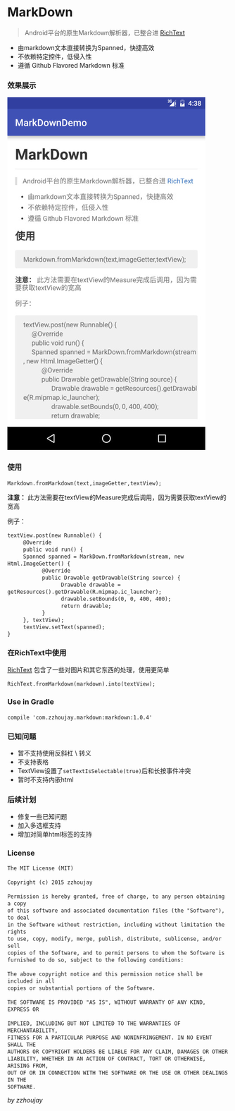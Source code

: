 # MarkDown

> Android平台的原生Markdown解析器，已整合进 [RichText](https://github.com/zzhoujay/RichText)

* 由markdown文本直接转换为Spanned，快捷高效
* 不依赖特定控件，低侵入性
* 遵循 Github Flavored Markdown 标准

### 效果展示

![效果图](image/img1.jpg)

### 使用

```
Markdown.fromMarkdown(text,imageGetter,textView);
```
**注意：** 此方法需要在textView的Measure完成后调用，因为需要获取textView的宽高

例子：
```
textView.post(new Runnable() {
     @Override
     public void run() {
     Spanned spanned = MarkDown.fromMarkdown(stream, new Html.ImageGetter() {
           @Override
           public Drawable getDrawable(String source) {
                 Drawable drawable = getResources().getDrawable(R.mipmap.ic_launcher);
                 drawable.setBounds(0, 0, 400, 400);
                 return drawable;
           }
     }, textView);
     textView.setText(spanned);
}
```

### 在RichText中使用

[RichText](https://github.com/zzhoujay/RichText) 包含了一些对图片和其它东西的处理，使用更简单
```
RichText.fromMarkdown(markdown).into(textView);
```

### Use in Gradle

`compile 'com.zzhoujay.markdown:markdown:1.0.4'`


### 已知问题

* 暂不支持使用反斜杠 \\ 转义
* 不支持表格
* TextView设置了`setTextIsSelectable(true)`后和长按事件冲突
* 暂时不支持内嵌html


### 后续计划

* 修复一些已知问题
* 加入多选框支持
* 增加对简单html标签的支持

### License

```
The MIT License (MIT)

Copyright (c) 2015 zzhoujay

Permission is hereby granted, free of charge, to any person obtaining a copy
of this software and associated documentation files (the "Software"), to deal
in the Software without restriction, including without limitation the rights
to use, copy, modify, merge, publish, distribute, sublicense, and/or sell
copies of the Software, and to permit persons to whom the Software is
furnished to do so, subject to the following conditions:

The above copyright notice and this permission notice shall be included in all
copies or substantial portions of the Software.

THE SOFTWARE IS PROVIDED "AS IS", WITHOUT WARRANTY OF ANY KIND, EXPRESS OR

IMPLIED, INCLUDING BUT NOT LIMITED TO THE WARRANTIES OF MERCHANTABILITY,
FITNESS FOR A PARTICULAR PURPOSE AND NONINFRINGEMENT. IN NO EVENT SHALL THE
AUTHORS OR COPYRIGHT HOLDERS BE LIABLE FOR ANY CLAIM, DAMAGES OR OTHER
LIABILITY, WHETHER IN AN ACTION OF CONTRACT, TORT OR OTHERWISE, ARISING FROM,
OUT OF OR IN CONNECTION WITH THE SOFTWARE OR THE USE OR OTHER DEALINGS IN THE
SOFTWARE.
```

_by zzhoujay_
